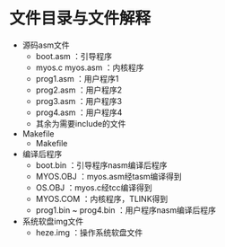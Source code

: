 # 文件目录与文件解释

- 源码asm文件
  - boot.asm	：引导程序
  - myos.c    myos.asm    ：内核程序
  - prog1.asm    ：用户程序1
  - prog2.asm    ：用户程序2
  - prog3.asm    ：用户程序3
  - prog4.asm    ：用户程序4
  - 其余为需要include的文件
- Makefile
  -  Makefile
- 编译后程序
  - boot.bin    ：引导程序nasm编译后程序
  - MYOS.OBJ  ：myos.asm经tasm编译得到
  - OS.OBJ  ：myos.c经tcc编译得到
  - MYOS.COM    ：内核程序，TLINK得到
  - prog1.bin ~ prog4.bin    ：用户程序nasm编译后程序
- 系统软盘img文件
  - heze.img    ：操作系统软盘文件